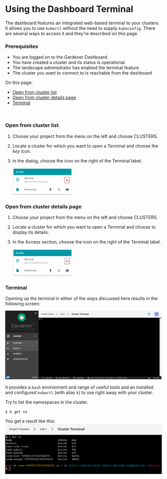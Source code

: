 # Using the Dashboard Terminal

The dashboard features an integrated web-based terminal to your clusters. It allows you to use `kubectl` without the need to supply `kubeconfig`. There are several ways to access it and they're described on this page.

### Prerequisites
- You are logged on to the Gardener Dashboard.
- You have created a cluster and its status is operational.
- The landscape administrator has enabled the terminal feature
- The cluster you want to connect to is reachable from the dashboard

On this page:
- [Open from cluster list](#open-from-cluster-list)
- [Open from cluster details page](#open-from-cluster-details-page)
- [Terminal](#terminal)

<br>

### Open from cluster list
1. Choose your project from the menu on the left and choose CLUSTERS.
2. Locate a cluster for which you want to open a Terminal and choose the *key* icon.
3. In the dialog, choose the icon on the right of the Terminal label.

    <img style="max-width: 40%" src="images/01-open-terminal.png">

### Open from cluster details page
1. Choose your project from the menu on the left and choose CLUSTERS.
2. Locate a cluster for which you want to open a Terminal and choose to display its details.
3. In the Access section, choose the icon on the right of the Terminal label.

    <img style="max-width: 40%" src="images/01-open-terminal.png">

### Terminal
Opening up the terminal in either of the ways discussed here results in the following screen:

<img src="images/02-terminal.png">

It provides a `bash` environment and range of useful tools and an installed and configured `kubectl` (with alias `k`) to use right away with your cluster. 

Try to list the namespaces in the cluster.
```
$ k get ns
```
You get a result like this:
<img src="images/03-list-ns.png">
